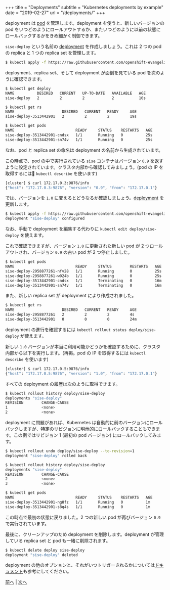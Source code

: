 +++
title = "Deployments"
subtitle = "Kubernetes deployments by example"
date = "2019-02-27"
url = "/deployments/"
+++

deployment は [pod](/pods/) を管理します。deployment を使うと、新しいバージョンの pod をいつどのようにロールアウトするか、またいつどのように以前の状態にロールバックするかをきめ細かく制御できます。

`sise-deploy` という名前の [deployment](https://github.com/openshift-evangelists/kbe/blob/master/specs/deployments/d09.yaml) を作成しましょう。これは 2 つの pod の replica と 1 つの replica set を管理します。

```bash
$ kubectl apply -f https://raw.githubusercontent.com/openshift-evangelists/kbe/master/specs/deployments/d09.yaml
```

deployment、replica set、そして deployment が面倒を見ている pod を次のように確認できます。

```bash
$ kubectl get deploy
NAME          DESIRED   CURRENT   UP-TO-DATE   AVAILABLE   AGE
sise-deploy   2         2         2            2           10s

$ kubectl get rs
NAME                     DESIRED   CURRENT   READY     AGE
sise-deploy-3513442901   2         2         2         19s

$ kubectl get pods
NAME                           READY     STATUS    RESTARTS   AGE
sise-deploy-3513442901-cndsx   1/1       Running   0          25s
sise-deploy-3513442901-sn74v   1/1       Running   0          25s
```

なお、pod と replica set の命名は deployment の名前から生成されています。

この時点で、pod の中で実行されている `sise` コンテナはバージョン `0.9` を返すように設定されています。クラスタ内部から確認してみましょう。(pod の IP を取得するには `kubectl describe` を使います)

```bash
[cluster] $ curl 172.17.0.3:9876/info
{"host": "172.17.0.3:9876", "version": "0.9", "from": "172.17.0.1"}
```

では、バージョンを `1.0` に変えるとどうなるか確認しましょう。[deployment](https://github.com/openshift-evangelists/kbe/blob/master/specs/deployments/d10.yaml) を更新します。

```bash
$ kubectl apply -f https://raw.githubusercontent.com/openshift-evangelists/kbe/master/specs/deployments/d10.yaml
deployment "sise-deploy" configured
```

なお、手動で deployment を編集する代わりに `kubectl edit deploy/sise-deploy` を使えます。

これで確認できますが、バージョン `1.0` に更新された新しい pod が 2 つロールアウトされ、バージョン `0.9` の古い pod が 2 つ停止しました。

```bash
$ kubectl get pods
NAME                           READY     STATUS        RESTARTS   AGE
sise-deploy-2958877261-nfv28   1/1       Running       0          25s
sise-deploy-2958877261-w024b   1/1       Running       0          25s
sise-deploy-3513442901-cndsx   1/1       Terminating   0          16m
sise-deploy-3513442901-sn74v   1/1       Terminating   0          16m
```

また、新しい replica set が deployment により作成されました。

```bash
$ kubectl get rs
NAME                     DESIRED   CURRENT   READY     AGE
sise-deploy-2958877261   2         2         2         4s
sise-deploy-3513442901   0         0         0         24m
```

deployment の進行を確認するには `kubectl rollout status deploy/sise-deploy` が使えます。

新しい `1.0` バージョンが本当に利用可能かどうかを確認するために、クラスタ内部から以下を実行します。(再掲。pod の IP を取得するには `kubectl describe` を使います)

```bash
[cluster] $ curl 172.17.0.5:9876/info
{"host": "172.17.0.5:9876", "version": "1.0", "from": "172.17.0.1"}
```

すべての deployment の履歴は次のように取得できます。

```bash
$ kubectl rollout history deploy/sise-deploy
deployments "sise-deploy"
REVISION        CHANGE-CAUSE
1               <none>
2               <none>
```

deployment に問題があれば、Kubernetes は自動的に前のバージョンにロールバックしますが、特定のリビジョンに明示的にロールバックすることもできます。この例ではリビジョン 1 (最初の pod バージョン) にロールバックしてみます。

```bash
$ kubectl rollout undo deploy/sise-deploy --to-revision=1
deployment "sise-deploy" rolled back

$ kubectl rollout history deploy/sise-deploy
deployments "sise-deploy"
REVISION        CHANGE-CAUSE
2               <none>
3               <none>

$ kubectl get pods
NAME                           READY     STATUS    RESTARTS   AGE
sise-deploy-3513442901-ng8fz   1/1       Running   0          1m
sise-deploy-3513442901-s8q4s   1/1       Running   0          1m
```

この時点で最初の状態に戻りました。2 つの新しい pod が再びバージョン `0.9` で実行されています。

最後に、クリーンアップのため deployment を削除します。deployment が管理している replica set と pod も一緒に削除されます。

```bash
$ kubectl delete deploy sise-deploy
deployment "sise-deploy" deleted
```

deployment の他のオプションと、それがいつトリガーされるかについては[ドキュメント](https://kubernetes.io/docs/concepts/workloads/controllers/deployment/)も参考にしてください。

[前へ](/labels) | [次へ](/services)
